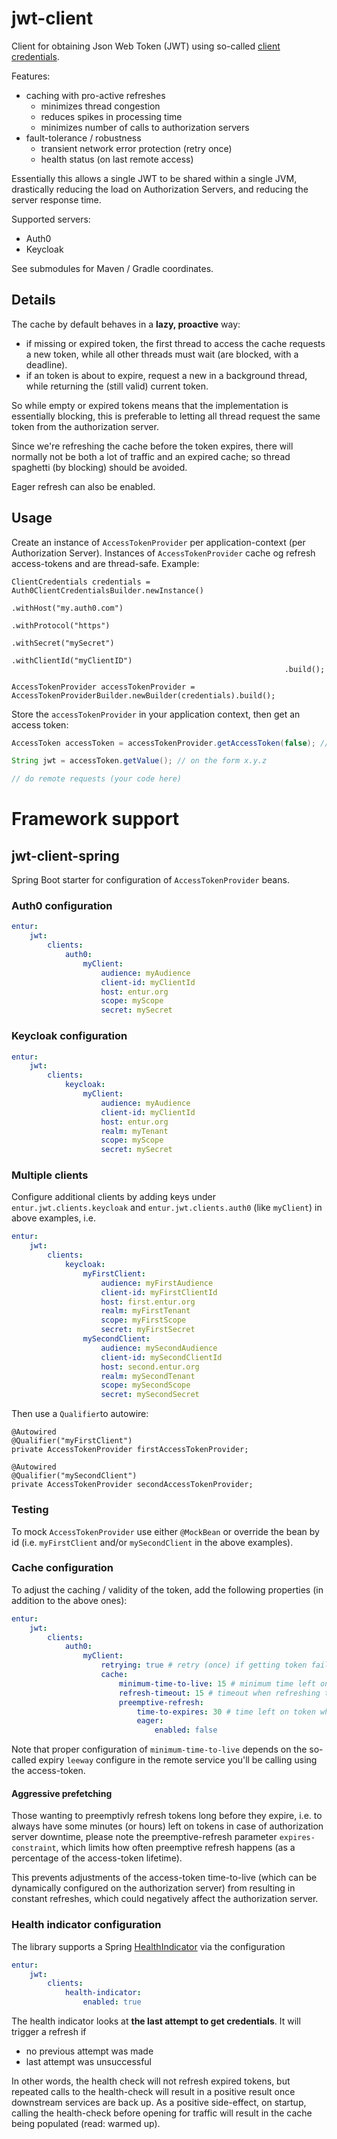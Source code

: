 # jwt-client

Client for obtaining Json Web Token (JWT) using so-called [client credentials]. 

Features:

 * caching with pro-active refreshes 
    * minimizes thread congestion
    * reduces spikes in processing time
    * minimizes number of calls to authorization servers
 * fault-tolerance / robustness
    * transient network error protection (retry once)
    * health status (on last remote access)

Essentially this allows a single JWT to be shared within a single JVM, drastically reducing the load on Authorization Servers, and reducing the server response time.

Supported servers:

 * Auth0
 * Keycloak

See submodules for Maven / Gradle coordinates.

## Details 
    
The cache by default behaves in a __lazy, proactive__  way:

 * if missing or expired token, the first thread to access the cache requests a new token, while all other threads must wait (are blocked, with a deadline). 
 * if an token is about to expire, request a new in a background thread, while returning the (still valid) current token.

So while empty or expired tokens means that the implementation is essentially blocking, this is preferable to letting all thread request the same token from the authorization server.

Since we're refreshing the cache before the token expires, there will normally not be both a lot of traffic and an expired cache; so thread spaghetti (by blocking) should be avoided.

Eager refresh can also be enabled.

## Usage
Create an instance of `AccessTokenProvider` per application-context (per Authorization Server). Instances of `AccessTokenProvider` cache og refresh access-tokens and are thread-safe. Example:

```
ClientCredentials credentials = Auth0ClientCredentialsBuilder.newInstance()
                                                             .withHost("my.auth0.com")
                                                             .withProtocol("https")
                                                             .withSecret("mySecret")
                                                             .withClientId("myClientID")
                                                             .build();

AccessTokenProvider accessTokenProvider = AccessTokenProviderBuilder.newBuilder(credentials).build();
```

Store the `accessTokenProvider` in your application context, then get an access token:

```java
AccessToken accessToken = accessTokenProvider.getAccessToken(false); // or true for force refresh token

String jwt = accessToken.getValue(); // on the form x.y.z

// do remote requests (your code here)
```

# Framework support

## jwt-client-spring
Spring Boot starter for configuration of `AccessTokenProvider` beans.

### Auth0 configuration

```yaml
entur:
    jwt:
        clients:
            auth0:
                myClient:
                    audience: myAudience
                    client-id: myClientId
                    host: entur.org
                    scope: myScope
                    secret: mySecret
```

### Keycloak configuration

```yaml
entur:
    jwt:
        clients:
            keycloak:
                myClient:
                    audience: myAudience
                    client-id: myClientId
                    host: entur.org
                    realm: myTenant
                    scope: myScope
                    secret: mySecret
```

### Multiple clients
Configure additional clients by adding keys under `entur.jwt.clients.keycloak` and `entur.jwt.clients.auth0` (like `myClient`) in above examples, i.e.

```yaml
entur:
    jwt:
        clients:
            keycloak:
                myFirstClient:
                    audience: myFirstAudience
                    client-id: myFirstClientId
                    host: first.entur.org
                    realm: myFirstTenant
                    scope: myFirstScope
                    secret: myFirstSecret
                mySecondClient:
                    audience: mySecondAudience
                    client-id: mySecondClientId
                    host: second.entur.org
                    realm: mySecondTenant
                    scope: mySecondScope
                    secret: mySecondSecret
```

Then use a `Qualifier`to autowire:

```
@Autowired
@Qualifier("myFirstClient")
private AccessTokenProvider firstAccessTokenProvider;

@Autowired
@Qualifier("mySecondClient")
private AccessTokenProvider secondAccessTokenProvider;
```

### Testing
To mock `AccessTokenProvider` use either `@MockBean` or override the bean by id (i.e. `myFirstClient` and/or `mySecondClient` in the above examples).

### Cache configuration
To adjust the caching / validity of the token, add the following properties (in addition to the above ones):

```yaml
entur:
    jwt:
        clients:
            auth0:
                myClient:
                    retrying: true # retry (once) if getting token fails                    
                    cache:
                        minimum-time-to-live: 15 # minimum time left on token (seconds)
                        refresh-timeout: 15 # timeout when refreshing the token (seconds)
                        preemptive-refresh:
                            time-to-expires: 30 # time left on token when refreshing in the background (seconds)
                            eager:
                                enabled: false
```

Note that proper configuration of `minimum-time-to-live` depends on the so-called expiry `leeway` configure in the remote service you'll be calling using the access-token.

#### Aggressive prefetching
Those wanting to preemptivly refresh tokens long before they expire, i.e. to always have some minutes (or hours) left on tokens in case of authorization server downtime, 
please note the preemptive-refresh parameter `expires-constraint`, which limits how often preemptive refresh happens (as a percentage of the access-token lifetime). 

This prevents adjustments of the access-token time-to-live (which can be dynamically configured on the authorization server) from resulting in constant refreshes, 
which could negatively affect the authorization server.

### Health indicator configuration
The library supports a Spring [HealthIndicator](https://docs.spring.io/spring-boot/docs/current/api/org/springframework/boot/actuate/health/HealthIndicator.html) via the configuration

```yaml
entur:
    jwt:
        clients:
            health-indicator:
                enabled: true
```

The health indicator looks at __the last attempt to get credentials__. It will trigger a refresh if

 * no previous attempt was made
 * last attempt was unsuccessful

In other words, the health check will not refresh expired tokens, but repeated calls to the health-check will result in a positive result once downstream services are back up. As a positive side-effect, on startup, calling the health-check before opening for traffic will result in the cache being populated (read: warmed up).

[client credentials]: https://auth0.com/docs/flows/concepts/client-credentials
